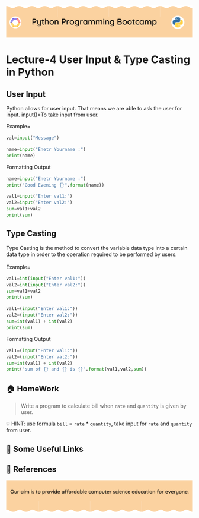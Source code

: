 <!-- HEADER -->
<p align="center">
  <img  src="./../assets/header.png?" />
</p>

# Lecture-4 User Input & Type Casting in Python

## User Input

Python allows for user input.
That means we are able to ask the user for input.
input()=To take input from user.

Example=
```python
val=input("Message")
```
```python
name=input("Enetr Yourname :")
print(name)
```
Formatting Output
```python
name=input("Enetr Yourname :")
print("Good Evening {}".format(name))
```
```python
val1=input("Enter val1:")
val2=input("Enter val2:")
sum=val1+val2
print(sum)
```

## Type Casting 
Type Casting is the method to convert the variable data type into a certain data type in order to the operation required to be performed by users.<br><br>
Example=
```python
val1=int(input("Enter val1:"))
val2=int(input("Enter val2:"))
sum=val1+val2
print(sum)
```
```python
val1=(input("Enter val1:"))
val2=(input("Enter val2:"))
sum=int(val1) + int(val2)
print(sum)
```
Formatting Output

```python
val1=(input("Enter val1:"))
val2=(input("Enter val2:"))
sum=int(val1) + int(val2)
print("sum of {} and {} is {}".format(val1,val2,sum))
```


## 🏠 HomeWork

>Write a program to calculate bill when `rate` and `quantity` is given by user.

💡 HINT: use formula `bill` = `rate` * `quantity`, take input for `rate` and `quantity` from user.

## 🔗 Some Useful Links

## 📖 References

<!-- FOOTER -->
<p align="center">
  <img  src="./../assets/footer.png" />
</p>
